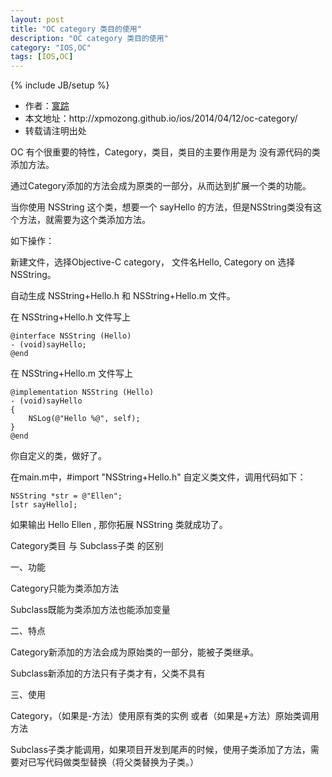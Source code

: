 ```yaml
---
layout: post
title: "OC category 类目的使用"
description: "OC category 类目的使用"
category: "IOS,OC"
tags: [IOS,OC]
---
```

{% include JB/setup %}

<ul>
    <li>作者：<a href="http://weibo.com/xpmozong" target="blank">寞踪</a></li>
    <li>本文地址：http://xpmozong.github.io/ios/2014/04/12/oc-category/</li>
    <li>转载请注明出处</li>
</ul>

OC 有个很重要的特性，Category，类目，类目的主要作用是为 没有源代码的类添加方法。

通过Category添加的方法会成为原类的一部分，从而达到扩展一个类的功能。

当你使用 NSString 这个类，想要一个 sayHello 的方法，但是NSString类没有这个方法，就需要为这个类添加方法。

如下操作：

新建文件，选择Objective-C category， 文件名Hello, Category on 选择 NSString。

自动生成 NSString+Hello.h 和 NSString+Hello.m 文件。

在 NSString+Hello.h 文件写上 
    
    @interface NSString (Hello)
    - (void)sayHello;
    @end

在 NSString+Hello.m 文件写上

    @implementation NSString (Hello)
    - (void)sayHello
    {
        NSLog(@"Hello %@", self);
    }
    @end

你自定义的类，做好了。

在main.m中，#import "NSString+Hello.h" 自定义类文件，调用代码如下：

    NSString *str = @"Ellen";
    [str sayHello];

如果输出 Hello Ellen , 那你拓展 NSString 类就成功了。


Category类目 与 Subclass子类 的区别

一、功能
    
Category只能为类添加方法

Subclass既能为类添加方法也能添加变量

二、特点
    
Category新添加的方法会成为原始类的一部分，能被子类继承。

Subclass新添加的方法只有子类才有，父类不具有

三、使用
    
Category，（如果是-方法）使用原有类的实例 或者（如果是+方法）原始类调用方法

Subclass子类才能调用，如果项目开发到尾声的时候，使用子类添加了方法，需要对已写代码做类型替换（将父类替换为子类。）






